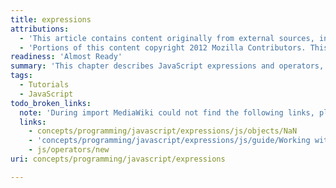 ```yaml
---
title: expressions
attributions:
  - 'This article contains content originally from external sources, including ones licensed under the CC-BY-SA license. [![cc-by-sa-small-wpd.png](/assets/public/c/c8/cc-by-sa-small-wpd.png)](http://creativecommons.org/licenses/by-sa/3.0/us/)'
  - 'Portions of this content copyright 2012 Mozilla Contributors. This article contains work licensed under the Creative Commons Attribution-Sharealike License v2.5 or later. The original work is available at Mozilla Developer Network: [Article](https://developer.mozilla.org/en-US/docs/JavaScript/Guide/Expressions_and_Operators)'
readiness: 'Almost Ready'
summary: 'This chapter describes JavaScript expressions and operators, including assignment, comparison, arithmetic, bitwise, logical, string, and special operators.'
tags:
  - Tutorials
  - JavaScript
todo_broken_links:
  note: 'During import MediaWiki could not find the following links, please fix and adjust this list.'
  links:
    - concepts/programming/javascript/expressions/js/objects/NaN
    - 'concepts/programming/javascript/expressions/js/guide/Working with objects'
    - js/operators/new
uri: concepts/programming/javascript/expressions

---
```

